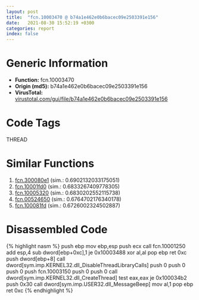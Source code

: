 ```yaml
---
layout: post
title:  "fcn.10003470 @ b74a1e462e0b6bacec09e2503391e156"
date:   2021-08-30 15:52:19 +0300
categories: report
index: false
---
```


# Generic Information
- **Function:** fcn.10003470
- **Origin (md5):** b74a1e462e0b6bacec09e2503391e156
- **VirusTotal:** [virustotal.com/gui/file/b74a1e462e0b6bacec09e2503391e156][virustotal_ref]

# Code Tags
<span class="tag" id="THREAD">THREAD</span>


# Similar Functions

1. [fcn.300080e1][similar_1_ref] (sim.: 0.6902132033175051)
2. [fcn.10001fd0][similar_2_ref] (sim.: 0.6833267409778305)
3. [fcn.10005320][similar_3_ref] (sim.: 0.6830202552115738)
4. [fcn.00524650][similar_4_ref] (sim.: 0.6764702176340178)
5. [fcn.100081fd][similar_5_ref] (sim.: 0.6726002324502887)


# Disassembled Code

{% highlight nasm %}
push ebp
mov ebp,esp
push ecx
call fcn.10001250
add esp,4
sub dword[ebp+0xc],1
je 0x10003488
xor al,al
pop ebp
ret 0xc
push dword[ebp+8]
call dword[sym.imp.KERNEL32.dll_DisableThreadLibraryCalls]
push 0
push 0
push 0
push fcn.10003150
push 0
push 0
call dword[sym.imp.KERNEL32.dll_CreateThread]
test eax,eax
je 0x100034b2
push 0x30
call dword[sym.imp.USER32.dll_MessageBeep]
mov al,1
pop ebp
ret 0xc
{% endhighlight %}


[similar_1_ref]: /report/fcn.300080e1@34331352e23fe6219f517c1709e63c61
[similar_2_ref]: /report/fcn.10001fd0@f306bc4e89ecdab5df7aa72172ee5f69
[similar_3_ref]: /report/fcn.10005320@4c3818fdf32d89a09257dbc9d3e142ea
[similar_4_ref]: /report/fcn.00524650@17d73cbafe6dd96dd6f2291fab06fbb5
[similar_5_ref]: /report/fcn.100081fd@e5d49e0823e602f2ee948ac39d32c1eb
[virustotal_ref]: https://www.virustotal.com/gui/file/b74a1e462e0b6bacec09e2503391e156